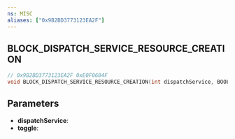 ```yaml
---
ns: MISC
aliases: ["0x9B2BD3773123EA2F"]
---
```

## BLOCK_DISPATCH_SERVICE_RESOURCE_CREATION

```c
// 0x9B2BD3773123EA2F 0xE0F0684F
void BLOCK_DISPATCH_SERVICE_RESOURCE_CREATION(int dispatchService, BOOL toggle);
```


## Parameters
* **dispatchService**: 
* **toggle**: 


